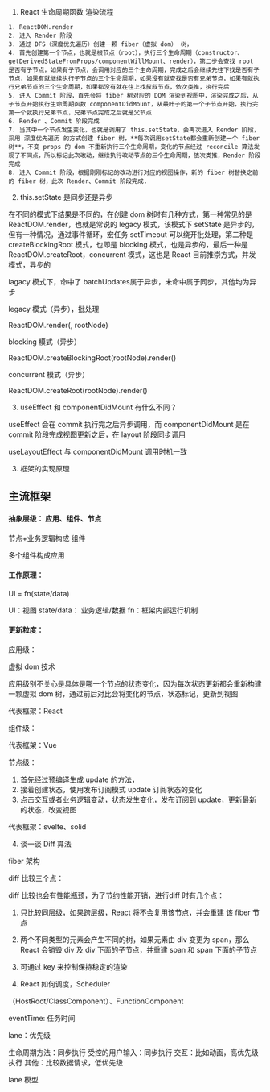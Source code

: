 1. React 生命周期函数 渲染流程

```
1. ReactDOM.render
2. 进入 Render 阶段
3. 通过 DFS（深度优先遍历）创建一颗 fiber（虚拟 dom） 树，
4. 首先创建第一个节点，也就是根节点（root），执行三个生命周期（constructor、getDerivedStateFromProps/componentWillMount、render），第二步会查找 root 是否有子节点，如果有子节点，会调用对应的三个生命周期，完成之后会继续先往下找是否有子节点，如果有就继续执行子节点的三个生命周期，如果没有就查找是否有兄弟节点，如果有就执行兄弟节点的三个生命周期，如果都没有就在往上找叔叔节点，依次类推，执行完后
5. 进入 Commit 阶段，首先会将 fiber 树对应的 DOM 渲染到视图中，渲染完成之后，从子节点开始执行生命周期函数 componentDidMount，从最叶子的第一个子节点开始，执行完第一个就执行兄弟节点，兄弟节点完成之后就是父节点
6. Render 、Commit 阶段完成
7. 当其中一个节点发生变化，也就是调用了 this.setState，会再次进入 Render 阶段，采用 深度优先遍历 的方式创建 fiber 树，**每次调用setState都会重新创建一个 fiber 树**，不变 props 的 dom 不重新执行三个生命周期，变化的节点经过 reconcile 算法发现了不同点，所以标记此次改动，继续执行改动节点的三个生命周期，依次类推，Render 阶段完成
8. 进入 Commit 阶段，根据刚刚标记的改动进行对应的视图操作，新的 fiber 树替换之前的 fiber 树，此次 Render、Commit 阶段完成.

```


2. this.setState 是同步还是异步

在不同的模式下结果是不同的，在创建 dom 树时有几种方式，第一种常见的是 ReactDOM.render，也就是常说的 legacy 模式，该模式下 setState 是异步的，但有一种情况，通过事件循环，宏任务 setTimeout 可以绕开批处理，第二种是 createBlockingRoot 模式，也即是 blocking 模式，也是异步的，最后一种是 ReactDOM.createRoot，concurrent 模式，这也是 React 目前推崇方式，并发模式，异步的


lagacy 模式下，命中了 batchUpdates属于异步，未命中属于同步，其他均为异步

legacy 模式（异步），批处理

ReactDOM.render(<App />, rootNode)

blocking 模式（异步）

ReactDOM.createBlockingRoot(rootNode).render(<App />)

concurrent 模式（异步）

ReactDOM.createRoot(rootNode).render(<App />)


3. useEffect 和 componentDidMount 有什么不同？


useEffect 会在 commit 执行完之后异步调用，而 componentDidMount 是在 commit 阶段完成视图更新之后，在 layout 阶段同步调用

useLayoutEffect 与 componentDidMount 调用时机一致


3. 框架的实现原理

## 主流框架

#### 抽象层级： 应用、组件、节点


节点+业务逻辑构成 组件

多个组件构成应用


#### 工作原理：

UI = fn(state/data)

UI：视图
state/data： 业务逻辑/数据
fn：框架内部运行机制

#### 更新粒度：

应用级：

虚拟 dom 技术

应用级别不关心是具体是哪一个节点的状态变化，因为每次状态更新都会重新构建一颗虚拟 dom 树，通过前后对比会将变化的节点，状态标记，更新到视图

代表框架：React

组件级：



代表框架：Vue

节点级：

1. 首先经过预编译生成 update 的方法，
2. 接着创建状态，使用发布订阅模式 update 订阅状态的变化
3. 点击交互或者业务逻辑变动，状态发生变化，发布订阅到 update，更新最新的状态，改变视图


代表框架：svelte、solid


4. 谈一谈 Diff 算法


fiber 架构

diff 比较三个点：

diff 比较也会有性能瓶颈，为了节约性能开销，进行diff 时有几个点：

1. 只比较同层级，如果跨层级，React 将不会复用该节点，并会重建 该 fiber 节点
2. 两个不同类型的元素会产生不同的树，如果元素由 div 变更为 span，那么 React 会销毁 div 及 div 下面的子节点，并重建 span 和 span 下面的子节点
3. 可通过 key 来控制保持稳定的渲染


5. React 如何调度，Scheduler


（HostRoot/ClassComponent）、FunctionComponent


eventTime: 任务时间

lane：优先级

生命周期方法：同步执行
受控的用户输入：同步执行
交互：比如动画，高优先级执行
其他：比较数据请求，低优先级


lane 模型

